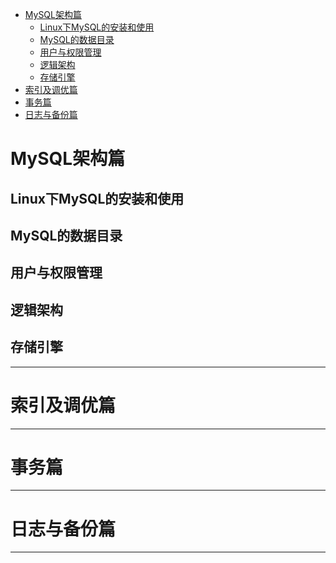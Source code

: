 
<!-- @import "[TOC]" {cmd="toc" depthFrom=1 depthTo=6 orderedList=false} -->

<!-- code_chunk_output -->

- [MySQL架构篇](#mysql架构篇)
  - [Linux下MySQL的安装和使用](#linux下mysql的安装和使用)
  - [MySQL的数据目录](#mysql的数据目录)
  - [用户与权限管理](#用户与权限管理)
  - [逻辑架构](#逻辑架构)
  - [存储引擎](#存储引擎)
- [索引及调优篇](#索引及调优篇)
- [事务篇](#事务篇)
- [日志与备份篇](#日志与备份篇)

<!-- /code_chunk_output -->
# MySQL架构篇
## Linux下MySQL的安装和使用
## MySQL的数据目录
## 用户与权限管理
## 逻辑架构
## 存储引擎
---
# 索引及调优篇
---
# 事务篇
---
# 日志与备份篇
---